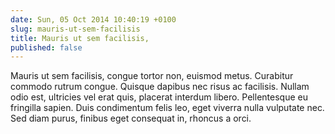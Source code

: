 ```yaml
---
date: Sun, 05 Oct 2014 10:40:19 +0100
slug: mauris-ut-sem-facilisis
title: Mauris ut sem facilisis,
published: false
---
```

Mauris ut sem facilisis, congue tortor non, euismod metus. Curabitur commodo rutrum congue. Quisque dapibus nec risus ac facilisis. Nullam odio est, ultricies vel erat quis, placerat interdum libero. Pellentesque eu fringilla sapien. Duis condimentum felis leo, eget viverra nulla vulputate nec. Sed diam purus, finibus eget consequat in, rhoncus a orci.
